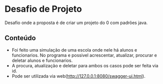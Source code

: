 # Desafio de Projeto

Desafio onde a proposta é de criar um projeto do 0 com padrões java.

##  Conteúdo

 - Foi feito uma simulação de uma escola onde nele há alunos e funcionarios. No programa e possivel acrescentar, atualizar, procurar e deletar alunos e funcionarios.
 - A procura, atualização e deletar para ambos os casos pode ser feita via id.
 - Pode ser utilizada via web(http://127.0.0.1:8080/swagger-ui.html).
